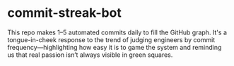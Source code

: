 # commit-streak-bot
This repo makes 1–5 automated commits daily to fill the GitHub graph. It's a tongue-in-cheek response to the trend of judging engineers by commit frequency—highlighting how easy it is to game the system and reminding us that real passion isn’t always visible in green squares.
